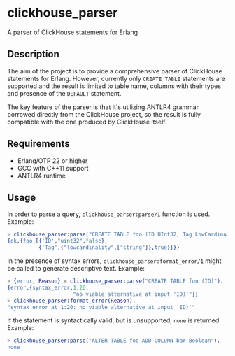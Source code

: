 clickhouse_parser
=================

A parser of ClickHouse statements for Erlang

Description
-----------

The aim of the project is to provide a comprehensive parser
of ClickHouse statements for Erlang. However, currently only
`CREATE TABLE` statements are supported and the result is limited
to table name, columns with their types and presence of the `DEFAULT`
statement.

The key feature of the parser is that it's utilizing ANTLR4 grammar borrowed
directly from the ClickHouse project, so the result is fully compatible
with the one produced by ClickHouse itself.

Requirements
------------

* Erlang/OTP 22 or higher
* GCC with C++11 support
* ANTLR4 runtime

Usage
-----

In order to parse a query, `clickhouse_parser:parse/1` function is used.
Example:

```erl
> clickhouse_parser:parse("CREATE TABLE foo (ID UInt32, Tag LowCardinality(String) DEFAULT '')").
{ok,{foo,[{'ID',"uint32",false},
          {'Tag',{"lowcardinality",["string"]},true}]}}
```

In the presence of syntax errors, `clickhouse_parser:format_error/1` might be
called to generate descriptive text.
Example:

```erl
> {error, Reason} = clickhouse_parser:parse("CREATE TABLE foo (ID)").
{error,{syntax_error,1,20,
                     "no viable alternative at input 'ID)'"}}
> clickhouse_parser:format_error(Reason).
"syntax error at 1:20: no viable alternative at input 'ID)'"
```

If the statement is syntactically valid, but is unsupported, `none` is returned.
Example:

```erl
> clickhouse_parser:parse("ALTER TABLE foo ADD COLUMN bar Boolean").
none
```
